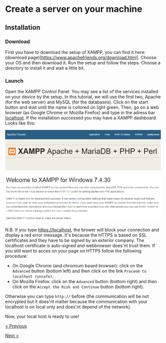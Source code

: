 # Create a server on your machine
## Installation
### Download
First you have to download the setup of XAMPP, you can find it here: (download page)[https://www.apachefriends.org/download.html]. Choose your OS and then download it. Run the setup and follow the steps. Choose a directory to install it and wait a little bit.

### Launch
Open the XAMPP Control Panel. You may see a list of the services installed on your device by the setup. In this tutorial, we will use the first two, Apache (for the web server) and MySQL (for the databases). Click on the start button and wait until the name is collored on light green. Then, go on a web browser (as Google Chrome or Mozilla Firefox) and type in the adress bar [localhost](http://localhost). If the installation successed you may have a XAMPP dashboard. Looks like this:

![XAMPP dashboard screenshot](../../../../../images/0001.png)

N.B. If you type [https://localhost](https://localhost), the brower will block your connection and display a red error message. It's because the HTTPS is based on SSL certificates and they have to be signed by an exterior company. The localhost certificate is auto-signed and webbrowser does'nt trust them. If you still want to acces on your page on HTTPS follow the following procedure:

* On Google Chrome (and chromium based browser): click on the `Advanced` button (bottom left) and then click on the link `Proceed to localhost (unsafe)`.
* On Mozilla Firefox: click on the `Advanced` button (bottom right) and then click on the `Accept the Risk and Continue` button (bottom right).

Otherwise you can type `http://` before (the communication will be not encrypted but it does'nt matter because the communication with your localhost is on local only and does'nt depend of the network).

Now, your local host is ready to use!

[< Previous](./1.Start.md)

[Next >](./3.Configuration.md)